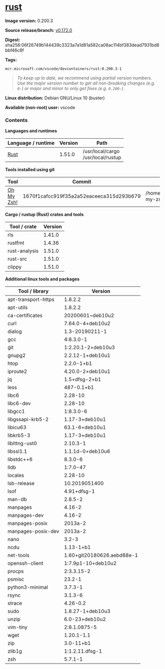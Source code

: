 # [rust](https://github.com/microsoft/vscode-dev-containers/tree/master/containers/rust)

**Image version:** 0.200.3

**Source release/branch:** [v0.172.0](https://github.com/microsoft/vscode-dev-containers/tree/v0.172.0/containers/rust)

**Digest:** sha256:06f26749b144439c3323a7a1d81a582ca08ac114bf383dead7931bd8bbf46c8f

**Tags:**
```
mcr.microsoft.com/vscode/devcontainers/rust:0.200.3-1
```
> *To keep up to date, we recommend using partial version numbers. Use the major version number to get all non-breaking changes (e.g. `0-`) or major and minor to only get fixes (e.g. `0.200-`).*

**Linux distribution:** Debian GNU/Linux 10 (buster)

**Available (non-root) user:** vscode

### Contents
**Languages and runtimes**

| Language / runtime | Version | Path |
|--------------------|---------|------|
| [Rust](https://github.com/rust-lang/rust) | 1.51.0 | /usr/local/cargo<br />/usr/local/rustup |

**Tools installed using git**

| Tool | Commit | Path |
|------|--------|------|
| [Oh My Zsh!](https://github.com/ohmyzsh/ohmyzsh) | 1670f1cafcc919f35a2a52eaceeca315d293b679 | /home/vscode/.oh-my-zsh |

**Cargo / rustup (Rust) crates and tools**

| Tool / crate | Version |
|--------------|---------|
| rls | 1.41.0 |
| rustfmt | 1.4.36 |
| rust-analysis | 1.51.0 |
| rust-src | 1.51.0 |
| clippy | 1.51.0 |

**Additional linux tools and packages**

| Tool / library | Version |
|----------------|---------|
| apt-transport-https | 1.8.2.2 |
| apt-utils | 1.8.2.2 |
| ca-certificates | 20200601~deb10u2 |
| curl | 7.64.0-4+deb10u2 |
| dialog | 1.3-20190211-1 |
| gcc | 4:8.3.0-1 |
| git | 1:2.20.1-2+deb10u3 |
| gnupg2 | 2.2.12-1+deb10u1 |
| htop | 2.2.0-1+b1 |
| iproute2 | 4.20.0-2+deb10u1 |
| jq | 1.5+dfsg-2+b1 |
| less | 487-0.1+b1 |
| libc6 | 2.28-10 |
| libc6-dev | 2.28-10 |
| libgcc1 | 1:8.3.0-6 |
| libgssapi-krb5-2 | 1.17-3+deb10u1 |
| libicu63 | 63.1-6+deb10u1 |
| libkrb5-3 | 1.17-3+deb10u1 |
| liblttng-ust0 | 2.10.3-1 |
| libssl1.1 | 1.1.1d-0+deb10u6 |
| libstdc++6 | 8.3.0-6 |
| lldb | 1:7.0-47 |
| locales | 2.28-10 |
| lsb-release | 10.2019051400 |
| lsof | 4.91+dfsg-1 |
| man-db | 2.8.5-2 |
| manpages | 4.16-2 |
| manpages-dev | 4.16-2 |
| manpages-posix | 2013a-2 |
| manpages-posix-dev | 2013a-2 |
| nano | 3.2-3 |
| ncdu | 1.13-1+b1 |
| net-tools | 1.60+git20180626.aebd88e-1 |
| openssh-client | 1:7.9p1-10+deb10u2 |
| procps | 2:3.3.15-2 |
| psmisc | 23.2-1 |
| python3-minimal | 3.7.3-1 |
| rsync | 3.1.3-6 |
| strace | 4.26-0.2 |
| sudo | 1.8.27-1+deb10u3 |
| unzip | 6.0-23+deb10u2 |
| vim-tiny | 2:8.1.0875-5 |
| wget | 1.20.1-1.1 |
| zip | 3.0-11+b1 |
| zlib1g | 1:1.2.11.dfsg-1 |
| zsh | 5.7.1-1 |

